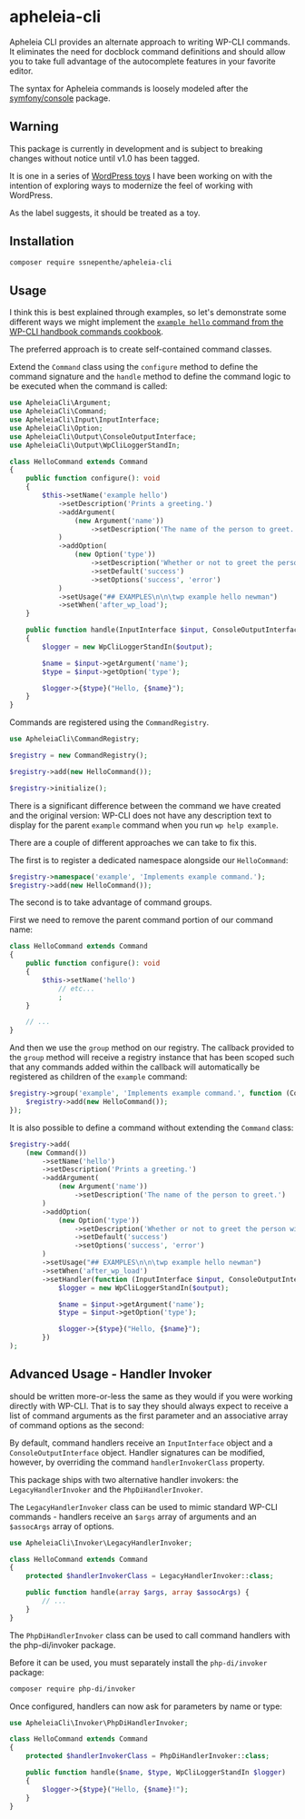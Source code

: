# apheleia-cli

Apheleia CLI provides an alternate approach to writing WP-CLI commands. It eliminates the need for docblock command definitions and should allow you to take full advantage of the autocomplete features in your favorite editor.

The syntax for Apheleia commands is loosely modeled after the [symfony/console](https://github.com/symfony/console) package.

## Warning

This package is currently in development and is subject to breaking changes without notice until v1.0 has been tagged.

It is one in a series of [WordPress toys](https://github.com/ssnepenthe?tab=repositories&q=topic%3Atoy+topic%3Awordpress&type=&language=&sort=) I have been working on with the intention of exploring ways to modernize the feel of working with WordPress.

As the label suggests, it should be treated as a toy.

## Installation

```sh
composer require ssnepenthe/apheleia-cli
```

## Usage

I think this is best explained through examples, so let's demonstrate some different ways we might implement the [`example hello` command from the WP-CLI handbook commands cookbook](https://make.wordpress.org/cli/handbook/guides/commands-cookbook/#annotating-with-phpdoc).

The preferred approach is to create self-contained command classes.

Extend the `Command` class using the `configure` method to define the command signature and the `handle` method to define the command logic to be executed when the command is called:

```php
use ApheleiaCli\Argument;
use ApheleiaCli\Command;
use ApheleiaCli\Input\InputInterface;
use ApheleiaCli\Option;
use ApheleiaCli\Output\ConsoleOutputInterface;
use ApheleiaCli\Output\WpCliLoggerStandIn;

class HelloCommand extends Command
{
    public function configure(): void
    {
        $this->setName('example hello')
            ->setDescription('Prints a greeting.')
            ->addArgument(
                (new Argument('name'))
                    ->setDescription('The name of the person to greet.')
            )
            ->addOption(
                (new Option('type'))
                    ->setDescription('Whether or not to greet the person with success or error.')
                    ->setDefault('success')
                    ->setOptions('success', 'error')
            )
            ->setUsage("## EXAMPLES\n\n\twp example hello newman")
            ->setWhen('after_wp_load');
    }

    public function handle(InputInterface $input, ConsoleOutputInterface $output)
    {
        $logger = new WpCliLoggerStandIn($output);

        $name = $input->getArgument('name');
        $type = $input->getOption('type');

        $logger->{$type}("Hello, {$name}");
    }
}
```

Commands are registered using the `CommandRegistry`.

```php
use ApheleiaCli\CommandRegistry;

$registry = new CommandRegistry();

$registry->add(new HelloCommand());

$registry->initialize();
```

There is a significant difference between the command we have created and the original version: WP-CLI does not have any description text to display for the parent `example` command when you run `wp help example`.

There are a couple of different approaches we can take to fix this.

The first is to register a dedicated namespace alongside our `HelloCommand`:

```php
$registry->namespace('example', 'Implements example command.');
$registry->add(new HelloCommand());
```

The second is to take advantage of command groups.

First we need to remove the parent command portion of our command name:

```php
class HelloCommand extends Command
{
    public function configure(): void
    {
        $this->setName('hello')
            // etc...
            ;
    }

    // ...
}
```

And then we use the `group` method on our registry. The callback provided to the `group` method will receive a registry instance that has been scoped such that any commands added within the callback will automatically be registered as children of the `example` command:

```php
$registry->group('example', 'Implements example command.', function (CommandRegistry $registry) {
    $registry->add(new HelloCommand());
});
```

It is also possible to define a command without extending the `Command` class:

```php
$registry->add(
    (new Command())
        ->setName('hello')
        ->setDescription('Prints a greeting.')
        ->addArgument(
            (new Argument('name'))
                ->setDescription('The name of the person to greet.')
        )
        ->addOption(
            (new Option('type'))
                ->setDescription('Whether or not to greet the person with success or error.')
                ->setDefault('success')
                ->setOptions('success', 'error')
        )
        ->setUsage("## EXAMPLES\n\n\twp example hello newman")
        ->setWhen('after_wp_load')
        ->setHandler(function (InputInterface $input, ConsoleOutputInterface $output) {
            $logger = new WpCliLoggerStandIn($output);

            $name = $input->getArgument('name');
            $type = $input->getOption('type');

            $logger->{$type}("Hello, {$name}");
        })
);
```

## Advanced Usage - Handler Invoker

should be written more-or-less the same as they would if you were working directly with WP-CLI. That is to say they should always expect to receive a list of command arguments as the first parameter and an associative array of command options as the second:

By default, command handlers receive an `InputInterface` object and a `ConsoleOutputInterface` object. Handler signatures can be modified, however, by overriding the command `handlerInvokerClass` property.

This package ships with two alternative handler invokers: the `LegacyHandlerInvoker` and the `PhpDiHandlerInvoker`.

The `LegacyHandlerInvoker` class can be used to mimic standard WP-CLI commands - handlers receive an `$args` array of arguments and an `$assocArgs` array of options.

```php
use ApheleiaCli\Invoker\LegacyHandlerInvoker;

class HelloCommand extends Command
{
    protected $handlerInvokerClass = LegacyHandlerInvoker::class;

    public function handle(array $args, array $assocArgs) {
        // ...
    }
}
```

The `PhpDiHandlerInvoker` class can be used to call command handlers with the php-di/invoker package.

Before it can be used, you must separately install the `php-di/invoker` package:

```sh
composer require php-di/invoker
```

Once configured, handlers can now ask for parameters by name or type:

```php
use ApheleiaCli\Invoker\PhpDiHandlerInvoker;

class HelloCommand extends Command
{
    protected $handlerInvokerClass = PhpDiHandlerInvoker::class;

    public function handle($name, $type, WpCliLoggerStandIn $logger)
    {
        $logger->{$type}("Hello, {$name}!");
    }
}
```
